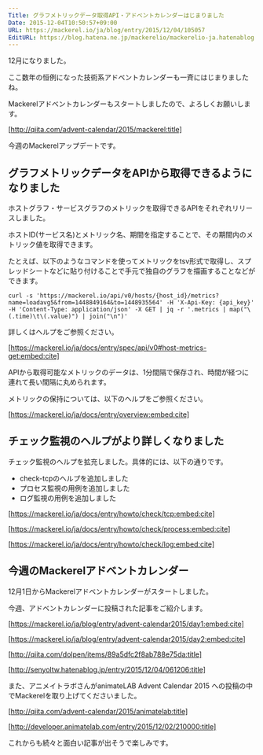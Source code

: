 ```yaml
---
Title: グラフメトリックデータ取得API・アドベントカレンダーはじまりました
Date: 2015-12-04T10:50:57+09:00
URL: https://mackerel.io/ja/blog/entry/2015/12/04/105057
EditURL: https://blog.hatena.ne.jp/mackerelio/mackerelio-ja.hatenablog.mackerel.io/atom/entry/6653586347147275851
---
```


12月になりました。

ここ数年の恒例になった技術系アドベントカレンダーも一斉にはじまりましたね。

Mackerelアドベントカレンダーもスタートしましたので、よろしくお願いします。

[http://qiita.com/advent-calendar/2015/mackerel:title]

今週のMackerelアップデートです。

## グラフメトリックデータをAPIから取得できるようになりました

ホストグラフ・サービスグラフのメトリックを取得できるAPIをそれぞれリリースしました。

ホストID(サービス名)とメトリック名、期間を指定することで、その期間内のメトリック値を取得できます。

たとえば、以下のようなコマンドを使ってメトリックをtsv形式で取得し、スプレッドシートなどに貼り付けることで手元で独自のグラフを描画することなどができます。

```
curl -s 'https://mackerel.io/api/v0/hosts/{host_id}/metrics?name=loadavg5&from=1448849164&to=1448935564' -H 'X-Api-Key: {api_key}' -H 'Content-Type: application/json' -X GET | jq -r '.metrics | map("\(.time)\t\(.value)") | join("\n")'
```

詳しくはヘルプをご参照ください。

[https://mackerel.io/ja/docs/entry/spec/api/v0#host-metrics-get:embed:cite]

APIから取得可能なメトリックのデータは、1分間隔で保存され、時間が経つに連れて長い間隔に丸められます。

メトリックの保持については、以下のヘルプをご参照ください。

[https://mackerel.io/ja/docs/entry/overview:embed:cite]

## チェック監視のヘルプがより詳しくなりました

チェック監視のヘルプを拡充しました。具体的には、以下の通りです。

- check-tcpのヘルプを追加しました
- プロセス監視の用例を追加しました
- ログ監視の用例を追加しました

[https://mackerel.io/ja/docs/entry/howto/check/tcp:embed:cite]

[https://mackerel.io/ja/docs/entry/howto/check/process:embed:cite]

[https://mackerel.io/ja/docs/entry/howto/check/log:embed:cite]

 
## 今週のMackerelアドベントカレンダー

12月1日からMackerelアドベントカレンダーがスタートしました。

今週、アドベントカレンダーに投稿された記事をご紹介します。

[https://mackerel.io/ja/blog/entry/advent-calendar2015/day1:embed:cite]

[https://mackerel.io/ja/blog/entry/advent-calendar2015/day2:embed:cite]

[http://qiita.com/dolpen/items/89a5dfc2f8ab788e75da:title]

[http://senyoltw.hatenablog.jp/entry/2015/12/04/061206:title]


また、アニメイトラボさんがanimateLAB Advent Calendar 2015 への投稿の中でMackerelを取り上げてくださいました。

[http://qiita.com/advent-calendar/2015/animatelab:title]

[http://developer.animatelab.com/entry/2015/12/02/210000:title]

これからも続々と面白い記事が出そうで楽しみです。
